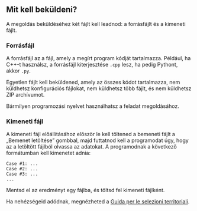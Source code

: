 ## Mit kell beküldeni?

A megoldás beküldéséhez két fájlt kell leadnod: a forrásfájlt és a kimeneti fájlt.

### Forrásfájl

A forrásfájl az a fájl, amely a megírt program kódját tartalmazza. Például, ha C++-t használsz, a forrásfájl kiterjesztése `.cpp` lesz, ha pedig Pythont, akkor `.py`.

Egyetlen fájlt kell beküldened, amely az összes kódot tartalmazza, nem küldhetsz konfigurációs fájlokat, nem küldhetsz több fájlt, és nem küldhetsz ZIP archívumot. 

Bármilyen programozási nyelvet használhatsz a feladat megoldásához.

### Kimeneti fájl

A kimeneti fájl előállításához először le kell töltened a bemeneti fájlt a „Bemenet letöltése” gombbal, majd futtatnod kell a programodat úgy, hogy az a letöltött fájlból olvassa az adatokat. A programodnak a következő formátumban kell kimenetet adnia:

```
Case #1: ...
Case #2: ...
Case #3: ...
...
```

Mentsd el az eredményt egy fájlba, és töltsd fel kimeneti fájlként.

Ha nehézségeid adódnak, megnézheted a [Guida per le selezioni territoriali](/bugatti.pdf#page=16).
